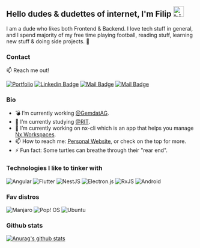 ## Hello dudes & dudettes of internet, I'm Filip <img src="https://user-images.githubusercontent.com/1303154/88677602-1635ba80-d120-11ea-84d8-d263ba5fc3c0.gif" width="28px" alt="hi">

I am a dude who likes both Frontend & Backend. I love tech stuff in general, and I spend majority of my free time playing football, reading stuff, learning new stuff & doing side projects. :robot:  

### Contact

:mailbox: Reach me out!


[![Portfolio](https://img.shields.io/badge/-fcurkovicdev.eu-c0392b?style=flat&labelColor=c0392b&logo=firefox&logoColor=white)](https://fcurkovicdev.eu/)
[![Linkedin Badge](https://img.shields.io/badge/-Filip-0e76a8?style=flat&labelColor=0e76a8&logo=linkedin&logoColor=white)](https://www.linkedin.com/in/filip-%C4%87urkovi%C4%87-4471b4202/) 
[![Mail Badge](https://img.shields.io/badge/-@filip.curkovic-e84393?style=flat&labelColor=e84393&logo=instagram&logoColor=white)](https://www.instagram.com/filip.curkovic/) 
[![Mail Badge](https://img.shields.io/badge/-filip.curkovic1-c0392b?style=flat&labelColor=c0392b&logo=gmail&logoColor=white)](mailto:filip.curkovic1@gmail.com)


### Bio


- 💣 I’m currently working [@GemdatAG](https://www.gemdat.ch/).
- 🐯 I’m currently studying [@RIT](https://www.croatia.rit.edu/).
- 🔭 I’m currently working on nx-cli which is an app that helps you manage [Nx Workspaces](https://nx.dev/).
- 📫 How to reach me: [Personal Website](https://fcurkovicdev.eu/), or check on the top for more.
- ⚡ Fun fact: Some turtles can breathe through their "rear end".

### Technologies I like to tinker with

![Angular](https://img.shields.io/badge/angular-%23DD0031.svg?style=for-the-badge&logo=angular&logoColor=white)
![Flutter](https://img.shields.io/badge/Flutter-%2302569B.svg?style=for-the-badge&logo=Flutter&logoColor=white)
![NestJS](https://img.shields.io/badge/nestjs-%23E0234E.svg?style=for-the-badge&logo=nestjs&logoColor=white)
![Electron.js](https://img.shields.io/badge/Electron-191970?style=for-the-badge&logo=Electron&logoColor=white)
![RxJS](https://img.shields.io/badge/rxjs-%23B7178C.svg?style=for-the-badge&logo=reactivex&logoColor=white)
![Android](https://img.shields.io/badge/Android-3DDC84?style=for-the-badge&logo=android&logoColor=white)

### Fav distros

![Manjaro](https://img.shields.io/badge/Manjaro-35BF5C?style=for-the-badge&logo=Manjaro&logoColor=white)
![Pop! OS](https://img.shields.io/badge/Pop!_OS-48B9C7?style=for-the-badge&logo=Pop!_OS&logoColor=white)
![Ubuntu](https://img.shields.io/badge/Ubuntu-E95420?style=for-the-badge&logo=ubuntu&logoColor=white)

### Github stats

[![Anurag's github stats](https://github-readme-stats.vercel.app/api?username=curkovicf&theme=default)](https://github.com/curkovicf/github-readme-stats)


